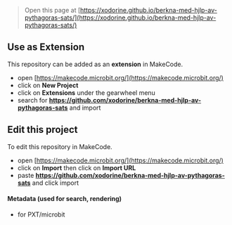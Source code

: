 
> Open this page at [https://xodorine.github.io/berkna-med-hjlp-av-pythagoras-sats/](https://xodorine.github.io/berkna-med-hjlp-av-pythagoras-sats/)

## Use as Extension

This repository can be added as an **extension** in MakeCode.

* open [https://makecode.microbit.org/](https://makecode.microbit.org/)
* click on **New Project**
* click on **Extensions** under the gearwheel menu
* search for **https://github.com/xodorine/berkna-med-hjlp-av-pythagoras-sats** and import

## Edit this project

To edit this repository in MakeCode.

* open [https://makecode.microbit.org/](https://makecode.microbit.org/)
* click on **Import** then click on **Import URL**
* paste **https://github.com/xodorine/berkna-med-hjlp-av-pythagoras-sats** and click import

#### Metadata (used for search, rendering)

* for PXT/microbit
<script src="https://makecode.com/gh-pages-embed.js"></script><script>makeCodeRender("{{ site.makecode.home_url }}", "{{ site.github.owner_name }}/{{ site.github.repository_name }}");</script>
